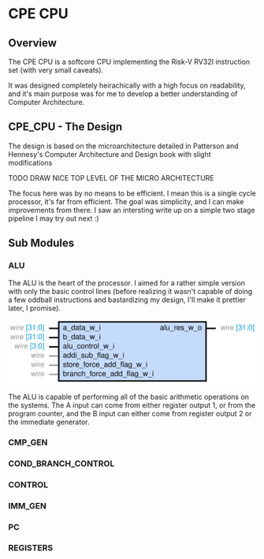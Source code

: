 # CPE CPU

## Overview
The CPE CPU is a softcore CPU implementing the Risk-V RV32I instruction set (with very small caveats). 

It was designed completely heirachically with a high focus on readability, and it's main purpose was for me to develop a better understanding of Computer Architecture. 


## CPE_CPU - The Design
The design is based on the microarchitecture detailed in Patterson and Hennesy's Computer Architecture and Design book with slight modifications 

TODO DRAW NICE TOP LEVEL OF THE MICRO ARCHITECTURE 

The focus here was by no means to be efficient. I mean this is a single cycle processor, it's far from efficient. The goal was simplicity, and I can make improvements from there. I saw an intersting write up on a simple two stage pipeline I may try out next :) 

## Sub Modules

### ALU
The ALU is the heart of the processor. I aimed for a rather simple version with only the basic control lines (before realizing it wasn't capable of doing a few oddball instructions and bastardizing my design, I'll make it prettier later, I promise). 

<img src="doc/block_diagrams/alu-alu.svg">

The ALU is capable of performing all of the basic arithmetic operations on the systems. The A input can come from either register output 1, or from the program counter, and the B input can either come from register output 2 or the immediate generator.

### CMP_GEN

### COND_BRANCH_CONTROL

### CONTROL

### IMM_GEN

### PC

### REGISTERS



